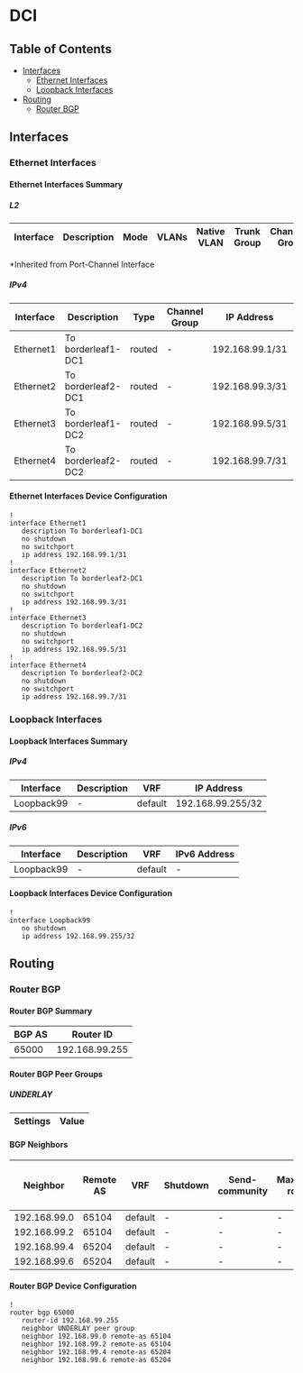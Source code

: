 # DCI

## Table of Contents

- [Interfaces](#interfaces)
  - [Ethernet Interfaces](#ethernet-interfaces)
  - [Loopback Interfaces](#loopback-interfaces)
- [Routing](#routing)
  - [Router BGP](#router-bgp)

## Interfaces

### Ethernet Interfaces

#### Ethernet Interfaces Summary

##### L2

| Interface | Description | Mode | VLANs | Native VLAN | Trunk Group | Channel-Group |
| --------- | ----------- | ---- | ----- | ----------- | ----------- | ------------- |

*Inherited from Port-Channel Interface

##### IPv4

| Interface | Description | Type | Channel Group | IP Address | VRF |  MTU | Shutdown | ACL In | ACL Out |
| --------- | ----------- | -----| ------------- | ---------- | ----| ---- | -------- | ------ | ------- |
| Ethernet1 | To borderleaf1-DC1 | routed | - | 192.168.99.1/31 | default | - | False | - | - |
| Ethernet2 | To borderleaf2-DC1 | routed | - | 192.168.99.3/31 | default | - | False | - | - |
| Ethernet3 | To borderleaf1-DC2 | routed | - | 192.168.99.5/31 | default | - | False | - | - |
| Ethernet4 | To borderleaf2-DC2 | routed | - | 192.168.99.7/31 | default | - | False | - | - |

#### Ethernet Interfaces Device Configuration

```eos
!
interface Ethernet1
   description To borderleaf1-DC1
   no shutdown
   no switchport
   ip address 192.168.99.1/31
!
interface Ethernet2
   description To borderleaf2-DC1
   no shutdown
   no switchport
   ip address 192.168.99.3/31
!
interface Ethernet3
   description To borderleaf1-DC2
   no shutdown
   no switchport
   ip address 192.168.99.5/31
!
interface Ethernet4
   description To borderleaf2-DC2
   no shutdown
   no switchport
   ip address 192.168.99.7/31
```

### Loopback Interfaces

#### Loopback Interfaces Summary

##### IPv4

| Interface | Description | VRF | IP Address |
| --------- | ----------- | --- | ---------- |
| Loopback99 | - | default | 192.168.99.255/32 |

##### IPv6

| Interface | Description | VRF | IPv6 Address |
| --------- | ----------- | --- | ------------ |
| Loopback99 | - | default | - |


#### Loopback Interfaces Device Configuration

```eos
!
interface Loopback99
   no shutdown
   ip address 192.168.99.255/32
```

## Routing

### Router BGP

#### Router BGP Summary

| BGP AS | Router ID |
| ------ | --------- |
| 65000|  192.168.99.255 |

#### Router BGP Peer Groups

##### UNDERLAY

| Settings | Value |
| -------- | ----- |

#### BGP Neighbors

| Neighbor | Remote AS | VRF | Shutdown | Send-community | Maximum-routes | Allowas-in | BFD | RIB Pre-Policy Retain | Route-Reflector Client | Passive |
| -------- | --------- | --- | -------- | -------------- | -------------- | ---------- | --- | --------------------- | ---------------------- | ------- |
| 192.168.99.0 | 65104 | default | - | - | - | - | - | - | - | - |
| 192.168.99.2 | 65104 | default | - | - | - | - | - | - | - | - |
| 192.168.99.4 | 65204 | default | - | - | - | - | - | - | - | - |
| 192.168.99.6 | 65204 | default | - | - | - | - | - | - | - | - |

#### Router BGP Device Configuration

```eos
!
router bgp 65000
   router-id 192.168.99.255
   neighbor UNDERLAY peer group
   neighbor 192.168.99.0 remote-as 65104
   neighbor 192.168.99.2 remote-as 65104
   neighbor 192.168.99.4 remote-as 65204
   neighbor 192.168.99.6 remote-as 65204
```
